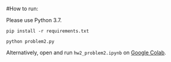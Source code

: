 #How to run:

Please use Python 3.7.

`pip install -r requirements.txt`

`python problem2.py`

Alternatively, open and run `hw2_problem2.ipynb` on [Google Colab](https://colab.research.google.com).
